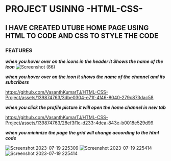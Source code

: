 # PROJECT USINNG -HTML-CSS-

## I HAVE CREATED UTUBE HOME PAGE USING HTML TO CODE AND CSS TO STYLE THE CODE 

### FEATURES

***when you hover over on the icons in the header it Shows the name of the icon***
![Screenshot (86)](https://github.com/VasanthKumarTJ/HTML-CSS-Project/assets/139874763/707ed4af-de0b-46f6-af43-fbd6a7de0546)

   ***when you hover over on the icon it shows the name of the channel and its subcribers***
    
https://github.com/VasanthKumarTJ/HTML-CSS-Project/assets/139874763/3dbe0304-e71f-4f46-8040-279c873dac58

   ***when you click the profile picture it will open the home channel in new tab***
    

https://github.com/VasanthKumarTJ/HTML-CSS-Project/assets/139874763/28ef3f1c-d233-4dea-843e-b0018e529d99


  ***when you minimize the page the grid will change according to the html code***  



![Screenshot 2023-07-19 225309](https://github.com/VasanthKumarTJ/HTML-CSS-Project/assets/139874763/5df4e4fd-eeef-477a-9fbd-f9b29913e603)
![Screenshot 2023-07-19 225414](https://github.com/VasanthKumarTJ/HTML-CSS-Project/assets/139874763/0d90283f-bb92-4406-8b53-a6dd0a439ef4)
![Screenshot 2023-07-19 225414](https://github.com/VasanthKumarTJ/HTML-CSS-Project/assets/139874763/6df306c3-9ee4-4e74-beba-f5df590912df)

